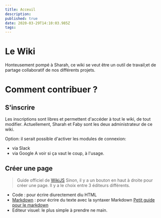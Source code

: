 ```yaml
---
title: Acceuil
description: 
published: true
date: 2020-03-29T14:10:03.985Z
tags: 
---
```


# Le Wiki

Honteusement pompé à Sharah, ce wiki se veut être un outil de travail;et de partage collaboratif de nos différents projets.

# Comment contribuer ?

## S'inscrire
Les inscriptions sont libres et permettent d'accéder à tout le wiki, de tout modifier.
Actuellement, Sharah et Faby sont les deux administrateur de ce wiki.

Option: il serait possible d'activer les modules de connexion:
* via Slack
* via Google
A voir si ça vaut le coup, à l'usage.

## Créer une page 
> Guide officiel de [WikiJS](https://docs.requarks.io/guide/intro)
Sinon, il y a un bouton en haut à droite pour créer une page.
Il y a le choix entre 3 éditeurs différents.
 - Code : pour écrire diurectement diu HTML
 - [Markdown](https://fr.wikipedia.org/wiki/Markdown) : pour écrire du texte avec la syntaxer Markdown
   [Petit guide pour le markdown](/home/markdown)
 - Editeur visuel: le plus simple à prendre ne main.